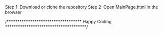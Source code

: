 Step 1: Download or clone the repository
Step 2: Open MainPage.html in the browser

/*********************************** Happy Coding **************************************/
